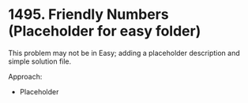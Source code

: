# 1495. Friendly Numbers (Placeholder for easy folder)

This problem may not be in Easy; adding a placeholder description and simple solution file.

Approach:
- Placeholder